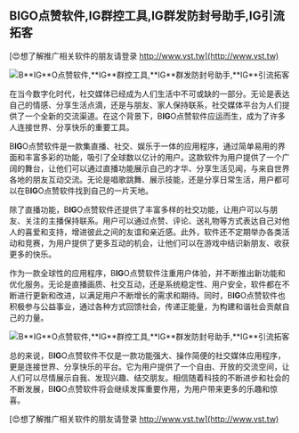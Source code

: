 ## **B**IG**O点赞软件,**IG**群控工具,**IG**群发防封号助手,**IG**引流拓客**

[😍想了解推广相关软件的朋友请登录 http://www.vst.tw](http://www.vst.tw)

 <center><img src="https://vst.tw/MP4/tuiguang/png/7.png" alt="B**IG**O点赞软件,**IG**群控工具,**IG**群发防封号助手,**IG**引流拓客"></center>

在当今数字化时代，社交媒体已经成为人们生活中不可或缺的一部分。无论是表达自己的情感、分享生活点滴，还是与朋友、家人保持联系，社交媒体平台为人们提供了一个全新的交流渠道。在这个背景下，B**IG**O点赞软件应运而生，成为了许多人连接世界、分享快乐的重要工具。

B**IG**O点赞软件是一款集直播、社交、娱乐于一体的应用程序，通过简单易用的界面和丰富多彩的功能，吸引了全球数以亿计的用户。这款软件为用户提供了一个广阔的舞台，让他们可以通过直播功能展示自己的才华、分享生活见闻，与来自世界各地的朋友互动交流。无论是唱歌跳舞、展示技能，还是分享日常生活，用户都可以在B**IG**O点赞软件找到自己的一片天地。

除了直播功能，B**IG**O点赞软件还提供了丰富多样的社交功能，让用户可以与朋友、关注的主播保持联系。用户可以通过点赞、评论、送礼物等方式表达自己对他人的喜爱和支持，增进彼此之间的友谊和亲近感。此外，软件还不定期举办各类活动和竞赛，为用户提供了更多互动的机会，让他们可以在游戏中结识新朋友、收获更多的快乐。

作为一款全球性的应用程序，B**IG**O点赞软件注重用户体验，并不断推出新功能和优化服务。无论是直播画质、社交互动，还是系统稳定性、用户安全，软件都在不断进行更新和改进，以满足用户不断增长的需求和期待。同时，B**IG**O点赞软件也积极参与公益事业，通过各种方式回馈社会，传递正能量，为构建和谐社会贡献自己的力量。

 <center><img src="https://vst.tw/MP4/tuiguang/png/0.png" alt="B**IG**O点赞软件,**IG**群控工具,**IG**群发防封号助手,**IG**引流拓客"></center>

总的来说，B**IG**O点赞软件不仅是一款功能强大、操作简便的社交媒体应用程序，更是连接世界、分享快乐的平台。它为用户提供了一个自由、开放的交流空间，让人们可以尽情展示自我、发现兴趣、结交朋友。相信随着科技的不断进步和社会的不断发展，B**IG**O点赞软件将会继续发挥重要作用，为用户带来更多的乐趣和惊喜。

[😍想了解推广相关软件的朋友请登录 http://www.vst.tw](http://www.vst.tw)



